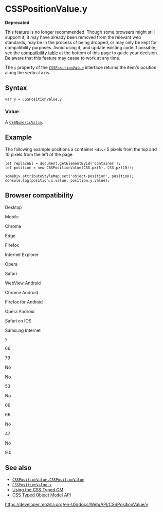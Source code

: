 # CSSPositionValue.y

**Deprecated**

This feature is no longer recommended. Though some browsers might still support it, it may have already been removed from the relevant web standards, may be in the process of being dropped, or may only be kept for compatibility purposes. Avoid using it, and update existing code if possible; see the [compatibility table](#browser_compatibility) at the bottom of this page to guide your decision. Be aware that this feature may cease to work at any time.

The `y` property of the [`CSSPositionValue`](../csspositionvalue) interface returns the item's position along the vertical axis.

## Syntax

    var y = CSSPositionValue.y

### Value

A [`CSSNumericValue`](../cssnumericvalue).

## Example

The following example positions a container `<div>` 5 pixels from the top and 10 pixels from the left of the page.

    let replaceEl = document.getElementById('container');
    let position = new CSSPositionValue(CSS.px(5), CSS.px(10));

    someDiv.attributeStyleMap.set('object-position', position);
    console.log(position.x.value, position.y.value);

## Browser compatibility

Desktop

Mobile

Chrome

Edge

Firefox

Internet Explorer

Opera

Safari

WebView Android

Chrome Android

Firefox for Android

Opera Android

Safari on IOS

Samsung Internet

`y`

66

79

No

No

53

No

66

66

No

47

No

9.0

## See also

- [`CSSPositionValue.CSSPositionValue`](csspositionvalue)
- [`CSSPositionValue.x`](x)
- [Using the CSS Typed OM](../css_typed_om_api/guide)
- [CSS Typed Object Model API](../css_typed_om_api)

<a href="https://developer.mozilla.org/en-US/docs/Web/API/CSSPositionValue/y" class="_attribution-link">https://developer.mozilla.org/en-US/docs/Web/API/CSSPositionValue/y</a>
